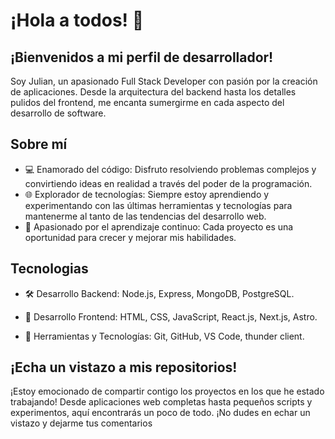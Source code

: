 # ¡Hola a todos! 👋
## ¡Bienvenidos a mi perfil de desarrollador!

 Soy Julian, un apasionado Full Stack Developer con pasión por la creación de aplicaciones. Desde la arquitectura del backend hasta los detalles pulidos del frontend, me encanta sumergirme en cada aspecto del desarrollo de software.

## Sobre mí
- 💻 Enamorado del código: Disfruto resolviendo problemas complejos y convirtiendo ideas en realidad a través del poder de la programación.
- 🌐 Explorador de tecnologías: Siempre estoy aprendiendo y experimentando con las últimas herramientas y tecnologías para mantenerme al tanto de las tendencias del desarrollo web.
- 🚀 Apasionado por el aprendizaje continuo: Cada proyecto es una oportunidad para crecer y mejorar mis habilidades.

## Tecnologias
- 🛠️ Desarrollo Backend: Node.js, Express, MongoDB, PostgreSQL.
 
- 🎨 Desarrollo Frontend: HTML, CSS, JavaScript, React.js, Next.js, Astro.
  
- 🔧 Herramientas y Tecnologías: Git, GitHub, VS Code, thunder client.
  
## ¡Echa un vistazo a mis repositorios!
¡Estoy emocionado de compartir contigo los proyectos en los que he estado trabajando! Desde aplicaciones web completas hasta pequeños scripts y experimentos, aquí encontrarás un poco de todo. ¡No dudes en echar un vistazo y dejarme tus comentarios

<!--
**Julian-Magallanes/Julian-Magallanes** is a ✨ _special_ ✨ repository because its `README.md` (this file) appears on your GitHub profile.

Here are some ideas to get you started:

- 🔭 I’m currently working on ...
- 🌱 I’m currently learning ...
- 👯 I’m looking to collaborate on ...
- 🤔 I’m looking for help with ...
- 💬 Ask me about ...
- 📫 How to reach me: ...
- 😄 Pronouns: ...
- ⚡ Fun fact: ...
-->

